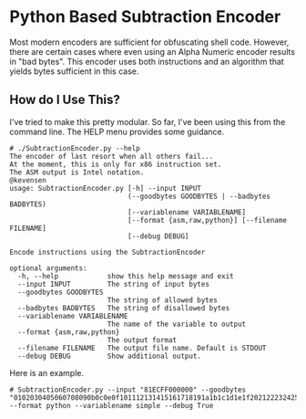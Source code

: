 # Python Based Subtraction Encoder
Most modern encoders are sufficient for obfuscating shell code.  However, there are certain cases where even using an Alpha Numeric encoder results in "bad bytes".  This encoder uses both instructions and an algorithm that yields bytes sufficient in this case.

## How do I Use This?
I've tried to make this pretty modular.  So far, I've been using this from the command line.  The HELP menu provides some guidance.
```terminal
# ./SubtractionEncoder.py --help
The encoder of last resort when all others fail...
At the moment, this is only for x86 instruction set.
The ASM output is Intel notation.
@kevensen
usage: SubtractionEncoder.py [-h] --input INPUT
                             (--goodbytes GOODBYTES | --badbytes BADBYTES)
                             [--variablename VARIABLENAME]
                             [--format {asm,raw,python}] [--filename FILENAME]
                             [--debug DEBUG]

Encode instructions using the SubtractionEncoder

optional arguments:
  -h, --help            show this help message and exit
  --input INPUT         The string of input bytes
  --goodbytes GOODBYTES
                        The string of allowed bytes
  --badbytes BADBYTES   The string of disallowed bytes
  --variablename VARIABLENAME
                        The name of the variable to output
  --format {asm,raw,python}
                        The output format
  --filename FILENAME   The output file name. Default is STDOUT
  --debug DEBUG         Show additional output.
```


Here is an example.
```terminal
# SubtractionEncoder.py --input "81ECFF000000" --goodbytes "0102030405060708090b0c0e0f101112131415161718191a1b1c1d1e1f202122232425262728292a2b2c2d2e303132333435363738393b3c3d3e4142434445464748494a4b4c4d4e4f505152535455565758595a5b5c5d5e5f606162636465666768696a6b6c6d6e6f707172737475767778797a7b7c7d7e7f" --format python --variablename simple --debug True
```
